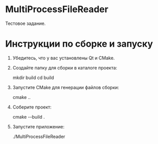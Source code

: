 # MultiProcessFileReader
Тестовое задание.

# Инструкции по сборке и запуску

1. Убедитесь, что у вас установлены Qt и CMake.
2. Создайте папку для сборки в каталоге проекта:

    mkdir build
    cd build

 3. Запустите CMake для генерации файлов сборки:

    cmake ..

 4. Соберите проект:

    cmake --build .


 5. Запустите приложение:

    ./MultiProcessFileReader